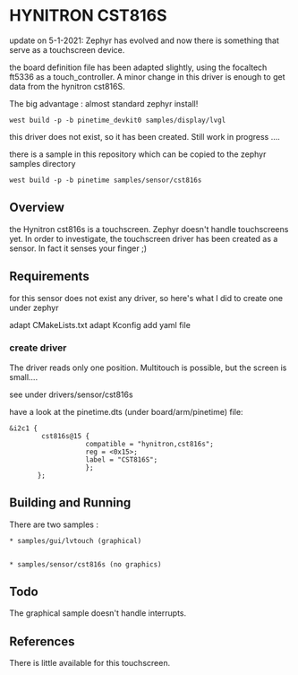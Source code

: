 # HYNITRON CST816S

update on 5-1-2021:
Zephyr has evolved and now there is something that serve as a touchscreen device.

the board definition file has been adapted slightly, using the focaltech ft5336 as a touch_controller. A minor change in this driver is enough to get data from the hynitron cst816S.

The big advantage : almost standard zephyr install!

```
west build -p -b pinetime_devkit0 samples/display/lvgl
```

this driver does not exist, so it has been created.
Still work in progress ....

there is a sample in this repository which can be copied to the zephyr samples directory

```
west build -p -b pinetime samples/sensor/cst816s
```

## Overview

the Hynitron cst816s is a touchscreen.
Zephyr doesn't handle touchscreens yet.
In order to investigate, the touchscreen driver has been created as a sensor.
In fact it senses your finger ;)

## Requirements

for this sensor does not exist any driver, so here's what I did to create one under zephyr

adapt CMakeLists.txt
adapt Kconfig
add yaml file

### create driver

The driver reads only one position.
Multitouch is possible, but the screen is small....

see under drivers/sensor/cst816s

have a look at the pinetime.dts (under board/arm/pinetime) file:

```
&i2c1 {
        cst816s@15 {
                   compatible = "hynitron,cst816s";
                   reg = <0x15>;
                   label = "CST816S";
                   };
       };
```

## Building and Running

There are two samples :

    
    * samples/gui/lvtouch (graphical)


    * samples/sensor/cst816s (no graphics)

## Todo

The graphical sample doesn't handle interrupts.

## References

There is little available for this touchscreen.
